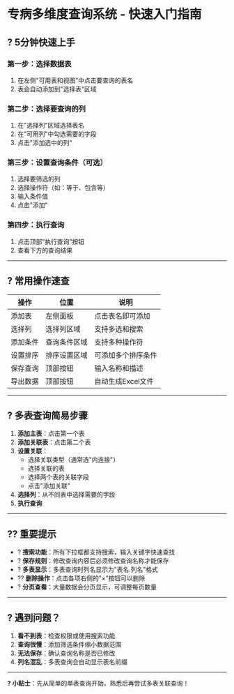 ﻿# 专病多维度查询系统 - 快速入门指南

## ? 5分钟快速上手

### 第一步：选择数据表
1. 在左侧"可用表和视图"中点击要查询的表名
2. 表会自动添加到"选择表"区域

### 第二步：选择要查询的列
1. 在"选择列"区域选择表名
2. 在"可用列"中勾选需要的字段
3. 点击"添加选中的列"

### 第三步：设置查询条件（可选）
1. 选择要筛选的列
2. 选择操作符（如：等于、包含等）
3. 输入条件值
4. 点击"添加"

### 第四步：执行查询
1. 点击顶部"执行查询"按钮
2. 查看下方的查询结果

---

## ? 常用操作速查

| 操作 | 位置 | 说明 |
|------|------|------|
| 添加表 | 左侧面板 | 点击表名即可添加 |
| 选择列 | 选择列区域 | 支持多选和搜索 |
| 添加条件 | 查询条件区域 | 支持多种操作符 |
| 设置排序 | 排序设置区域 | 可添加多个排序条件 |
| 保存查询 | 顶部按钮 | 输入名称和描述 |
| 导出数据 | 顶部按钮 | 自动生成Excel文件 |

---

## ? 多表查询简易步骤

1. **添加主表**：点击第一个表
2. **添加关联表**：点击第二个表
3. **设置关联**：
   - 选择关联类型（通常选"内连接"）
   - 选择关联的表
   - 选择两个表的关联字段
   - 点击"添加关联"
4. **选择列**：从不同表中选择需要的字段
5. **执行查询**

---

## ?? 重要提示

- ? **搜索功能**：所有下拉框都支持搜索，输入关键字快速查找
- ? **保存规则**：修改查询内容后必须修改查询名称才能保存
- ? **多表显示**：多表查询时列名显示为"表名.列名"格式
- ?? **删除操作**：点击各项右侧的"×"按钮可以删除
- ? **分页查看**：大量数据会分页显示，可调整每页数量

---

## ? 遇到问题？

1. **看不到表**：检查权限或使用搜索功能
2. **查询很慢**：添加筛选条件缩小数据范围
3. **无法保存**：确认查询名称是否已修改
4. **列名混乱**：多表查询会自动显示表名前缀

---

**? 小贴士**：先从简单的单表查询开始，熟悉后再尝试多表关联查询！ 


